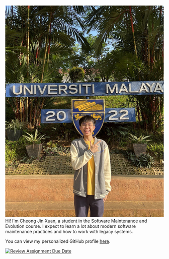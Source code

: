 ![My Image](./Jx.jpg)  
Hi! I'm Cheong Jin Xuan, a student in the Software Maintenance and Evolution course.
I expect to learn a lot about modern software maintenance practices and how to work with legacy systems.

You can view my personalized GitHub profile
[here](https://github.com/MoneyCheongJx).

[![Review Assignment Due Date](https://classroom.github.com/assets/deadline-readme-button-22041afd0340ce965d47ae6ef1cefeee28c7c493a6346c4f15d667ab976d596c.svg)](https://classroom.github.com/a/O-1AGqKT)
